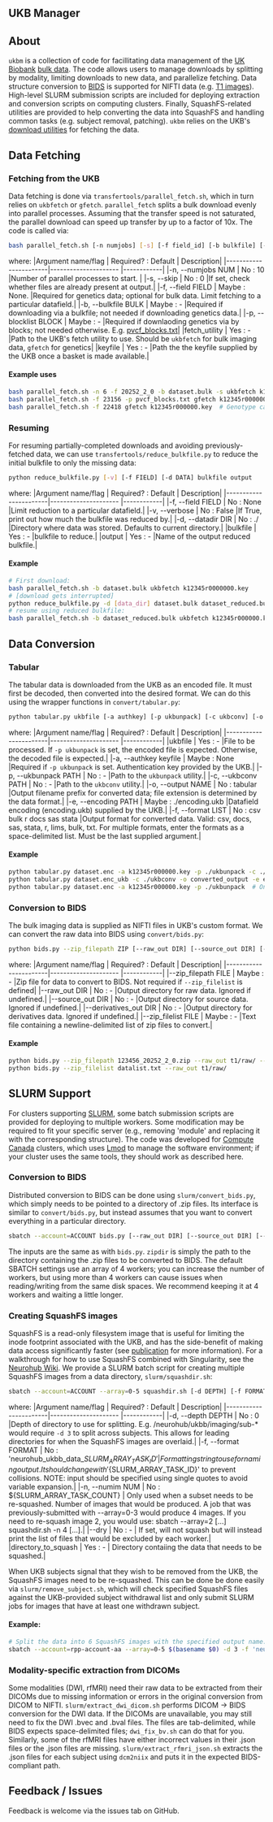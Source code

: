 UKB Manager
---
## About
`ukbm` is a collection of code for facillitating data management of the [UK Biobank](https://www.ukbiobank.ac.uk/) [bulk data](https://biobank.ctsu.ox.ac.uk/crystal/crystal/docs/ukbfetch_instruct.html). The code allows users to manage downloads by splitting by modality, limiting downloads to new data, and parallelize fetching. Data structure conversion to [BIDS](https://bids-specification.readthedocs.io/en/stable/) is supported for NIFTI data (e.g. [T1 images](https://biobank.ndph.ox.ac.uk/showcase/field.cgi?id=20252)). High-level SLURM submission scripts are included for deploying extraction and conversion scripts on computing clusters. Finally, SquashFS-related utilities are provided to help converting the data into SquashFS and handling common tasks (e.g. subject removal, patching). `ukbm` relies on the UKB's [download utilities](https://biobank.ctsu.ox.ac.uk/showcase/download.cgi) for fetching the data.

## Data Fetching  
### Fetching from the UKB
Data fetching is done via `transfertools/parallel_fetch.sh`, which in turn relies on `ukbfetch` or `gfetch`. `parallel_fetch` splits a bulk download evenly into parallel processes. Assuming that the transfer speed is not saturated, the parallel download can speed up transfer by up to a factor of 10x. The code is called via:
````bash
bash parallel_fetch.sh [-n numjobs] [-s] [-f field_id] [-b bulkfile] [-p blocklist] fetch_utility keyfile
````
where:
|Argument name/flag	| Required? : Default 	| Description|
|-----------------------|---------------------	|------------|
|-n, --numjobs NUM	| No : 10		|Number of parallel processes to start.		|
|-s, --skip		| No : 0		|If set, check whether files are already present at output.|
|-f, --field FIELD	| Maybe : None.		|Required for genetics data; optional for bulk data. Limit fetching to a particular datafield.|
|-b, --bulkfile BULK	| Maybe : -		|Required if downloading via a bulkfile; not needed if downloading genetics data.|
|-p, --blocklist BLOCK	| Maybe : -		|Required if downlaoding genetics via by blocks; not needed otherwise. E.g. [pvcf_blocks.txt](https://biobank.ndph.ox.ac.uk/showcase/refer.cgi?id=837)|
|fetch_utility		| Yes : -		|Path to the UKB's fetch utility to use. Should be `ukbfetch` for bulk imaging data, `gfetch` for genetics|
|keyfile		| Yes : -		|Path the the keyfile supplied by the UKB once a basket is made available.|

#### Example uses
````bash
bash parallel_fetch.sh -n 6 -f 20252_2_0 -b dataset.bulk -s ukbfetch k12345r000000.key  # Bulk data; downloads only 20252_2_0
bash parallel_fetch.sh -f 23156 -p pvcf_blocks.txt gfetch k12345r000000.key  # Exome pVCF file blocks
bash parallel_fetch.sh -f 22418 gfetch k12345r000000.key  # Genotype calls
````

### Resuming
For resuming partially-completed downloads and avoiding previously-fetched data, we can use `transfertools/reduce_bulkfile.py` to reduce the initial bulkfile to only the missing data:
````bash
python reduce_bulkfile.py [-v] [-f FIELD] [-d DATA] bulkfile output
````
where:
|Argument name/flag	| Required? : Default 	| Description|
|-----------------------|---------------------	|------------|
|-f, --field FIELD	| No : None		|Limit reduction to a particular datafield.|
|-v, --verbose		| No : False		|If True, print out how much the bulkfile was reduced by.|
|-d, --datadir DIR	| No : ./		|Directory where data was stored. Defaults to current directory.|
|bulkfile		| Yes : -		|bulkfile to reduce.|
|output			| Yes : -		|Name of the output reduced bulkfile.|

#### Example
````bash
# First download:
bash parallel_fetch.sh -b dataset.bulk ukbfetch k12345r0000000.key
# [download gets interrupted]
python reduce_bulkfile.py -d [data_dir] dataset.bulk dataset_reduced.bulk
# resume using reduced bulkfile:
bash parallel_fetch.sh -b dataset_reduced.bulk ukbfetch k12345r000000.key
````

## Data Conversion
### Tabular
The tabular data is downloaded from the UKB as an encoded file. It must first be decoded, then converted into the desired format. We can do this using the wrapper functions in `convert/tabular.py`:
````bash
python tabular.py ukbfile [-a authkey] [-p ukbunpack] [-c ukbconv] [-o output] [-e encoding] [-f format_list]
````

where:
|Argument name/flag	| Required? : Default 	| Description|
|-----------------------|---------------------	|------------|
|ukbfile		| Yes : -		|File to be processed. If `-p ukbunpack` is set, the encoded file is expected. Otherwise, the decoded file is expected.|
|-a, --authkey keyfile	| Maybe : None		|Required if `-p ukbunpack` is set. Authentication key provided by the UKB.|
|-p, --ukbunpack PATH	| No : -		|Path to the `ukbunpack` utility.|
|-c, --ukbconv PATH	| No : -		|Path to the `ukbconv` utility.|
|-o, --output NAME	| No : tabular		|Output filename prefix for converted data; file extension is determined by the data format.|
|-e, --encoding PATH	| Maybe : ./encoding.ukb	|Datafield encoding (encoding.ukb) supplied by the UKB.|
|-f, --format LIST	| No : csv bulk r docs sas stata	|Output format for converted data. Valid: csv, docs, sas, stata, r, lims, bulk, txt. For multiple formats, enter the formats as a space-delimited list. Must be the last supplied argument.|

#### Example
````bash
python tabular.py dataset.enc -a k12345r000000.key -p ./ukbunpack -c ./ukbconv -o converted_output -e encoding.ukb -f bulk csv  # Do unpacking followed by conversion.
python tabular.py dataset.enc_ukb -c ./ukbconv -o converted_output -e encoding.ukb -f bulk  # Only do conversion.
python tabular.py dataset.enc -a k12345r000000.key -p ./ukbunpack  # Only do unpacking
````

### Conversion to BIDS
The bulk imaging data is supplied as NIFTI files in UKB's custom format. We can convert the raw data into BIDS using `convert/bids.py`:
````bash
python bids.py --zip_filepath ZIP [--raw_out DIR] [--source_out DIR] [--derivatives_out DIR] [--zip_filelist FILE]
````
where:
|Argument name/flag	| Required? : Default 	| Description|
|-----------------------|---------------------	|------------|
|--zip_filepath	FILE	| Maybe : -		|Zip file for data to convert to BIDS. Not required if `--zip_filelist` is defined|
|--raw_out DIR		| No : -		|Output directory for raw data. Ignored if undefined.|
|--source_out DIR	| No : -		|Output directory for source data. Ignored if undefined.|
|--derivatives_out DIR	| No : -		|Output directory for derivatives data. Ignored if undefined.|
|--zip_filelist FILE	| Maybe : -		|Text file containing a newline-delimited list of zip files to convert.|

#### Example
````bash
python bids.py --zip_filepath 123456_20252_2_0.zip --raw_out t1/raw/ --derivatives_out t1/derivs/
python bids.py --zip_filelist datalist.txt --raw_out t1/raw/
````

## SLURM Support
For clusters supporting [SLURM](https://slurm.schedmd.com/documentation.html), some batch submission scripts are provided for deploying to multiple workers. Some modification may be required to fit your specific server (e.g., removing 'module' and replacing it with the corresponding structure). The code was developed for [Compute Canada](https://docs.computecanada.ca/wiki/Compute_Canada_Documentation) clusters, which uses [Lmod](https://www.tacc.utexas.edu/research-development/tacc-projects/lmod) to manage the software environment; if your cluster uses the same tools, they should work as described here.  
  
### Conversion to BIDS  
Distributed conversion to BIDS can be done using `slurm/convert_bids.py`, which simply needs to be pointed to a directory of .zip files. Its interface is similar to `convert/bids.py`, but instead assumes that you want to convert everything in a particular directory.  
````bash
sbatch --account=ACCOUNT bids.py [--raw_out DIR] [--source_out DIR] [--derivatives_out DIR] zipdir
````
The inputs are the same as with `bids.py`. `zipdir` is simply the path to the directory containing the .zip files to be converted to BIDS. The default SBATCH settings use an array of 4 workers; you can increase the number of workers, but using more than 4 workers can cause issues when reading/writing from the same disk spaces. We recommend keeping it at 4 workers and waiting a little longer.  
  
### Creating SquashFS images
SquashFS is a read-only filesystem image that is useful for limiting the inode footprint associated with the UKB, and has the side-benefit of making data access significantly faster (see [publication](https://dl.acm.org/doi/10.1145/3311790.3401776) for more information). For a walkthrough for how to use SquashFS combined with Singularity, see the [Neurohub Wiki](https://github.com/neurohub/neurohub_documentation/wiki/5.2.Accessing-Data). We provide a SLURM batch script for creating multiple SquashFS images from a data directory, `slurm/squashdir.sh`:
````bash
sbatch --account=ACCOUNT --array=0-5 squashdir.sh [-d DEPTH] [-f FORMAT] [-n NUMIM] [--dry] directory_to_squash
````
  
where:
|Argument name/flag	| Required? : Default 	| Description|
|-----------------------|---------------------	|------------|
|-d, --depth DEPTH	| No : 0		|Depth of directory to use for splitting. E.g. /neurohub/ukbb/imaging/sub-* would require `-d 3` to split across subjects. This allows for leading directories for when the SquashFS images are overlaid.|
|-f, --format FORMAT	| No : 'neurohub_ukbb_data_${SLURM_ARRAY_TASK_ID}'	| Formatting string to use for naming output. It should change with '${SLURM_ARRAY_TASK_ID}' to prevent collisions. NOTE: input should be specified using single quotes to avoid variable expansion.|
|-n, --numim NUM	| No : ${SLURM_ARRAY_TASK_COUNT} | Only used when a subset needs to be re-squashed. Number of images that would be produced. A job that was previously-submitted with --array=0-3 would produce 4 images. If you need to re-squash image 2, you would use: sbatch --array=2 [...] squashdir.sh -n 4 [...].|
|--dry			| No : -		| If set, will not squash but will instead print the list of files that would be excluded by each worker.|
|directory_to_squash	| Yes : -		| Directory contaiing the data that needs to be squashed.|

When UKB subjects signal that they wish to be removed from the UKB, the SquashFS images need to be re-squashed. This can be done be done easily via `slurm/remove_subject.sh`, which will check specified SquashFS files against the UKB-provided subject withdrawal list and only submit SLURM jobs for images that have at least one withdrawn subject.

#### Example:
````bash
# Split the data into 6 SquashFS images with the specified output name:
sbatch --account=rpp-account-aa --array=0-5 $(basename $0) -d 3 -f 'neurohub_ukbb_rfmri_ses2_${SLURM_ARRAY_TASK_ID}_bids.squashfs' data/
````

### Modality-specific extraction from DICOMs
Some modalities (DWI, rfMRI) need their raw data to be extracted from their DICOMs due to missing information or errors in the original conversion from DICOM to NIFTI. `slurm/extract_dwi_dicom.sh` performs DICOM -> BIDS conversion for the DWI data. If the DICOMs are unavailable, you may still need to fix the DWI .bvec and .bval files. The files are tab-delimited, while BIDS expects space-delimited files; `dwi_fix_bv.sh` can do that for you.  
Similarly, some of the rfMRI files have either incorrect values in their .json files or the .json files are missing. `slurm/extract_rfmri_json.sh` extracts the .json files for each subject using `dcm2niix` and puts it in the expected BIDS-compliant path.

## Feedback / Issues
Feedback is welcome via the issues tab on GitHub.
